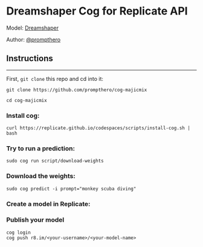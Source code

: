 # Dreamshaper Cog for Replicate API

Model: [Dreamshaper](https://prompthero.com/ai-models/dreamshaper-download)

Author: [@prompthero](prompthero.com)

## Instructions

---

First, `git clone` this repo and cd into it:

```
git clone https://github.com/prompthero/cog-majicmix

cd cog-majicmix
```

### Install cog:

```
curl https://replicate.github.io/codespaces/scripts/install-cog.sh | bash
```

### Try to run a prediction:

```
sudo cog run script/download-weights
```

### Download the weights:

```
sudo cog predict -i prompt="monkey scuba diving"
```

### Create a model in Replicate:

### Publish your model

```
cog login
cog push r8.im/<your-username>/<your-model-name>
```
